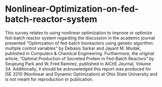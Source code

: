 # Nonlinear-Optimization-on-fed-batch-reactor-system
This survey relates to using nonlinear optimization to improve or optimize fed-batch reactor system regarding the discussion in the academic journal presented “Optimization of fed-batch bioreactors using genetic algorithm: multiple control variables” by Debasis Sarkar and Jayant M. Modak, published in Computers &amp; Chemical Engineering. Furthermore, the original article, “Optimal Production of Secreted Protein in Fed-Batch Reactors” by Seujeung Park and W. Fred Ramirez, published in AIChE Journal, Volume 34. Additionally, it should be acknowledged this report was produced for ISE 3210 (Nonlinear and Dynamic Optimization) at Ohio State University and is not meant for reproduction or publication.
